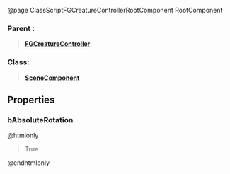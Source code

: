 @page ClassScriptFGCreatureControllerRootComponent RootComponent
### Parent :
<b><a href="_class_script_f_g_creature_controller.html"><blockquote>FGCreatureController</blockquote></a></b>
### Class:
<b><a href="_class_script_scene_component.html"><blockquote>SceneComponent</blockquote></a></b>
## Properties
### bAbsoluteRotation
@htmlonly
<blockquote>True</blockquote>
@endhtmlonly


